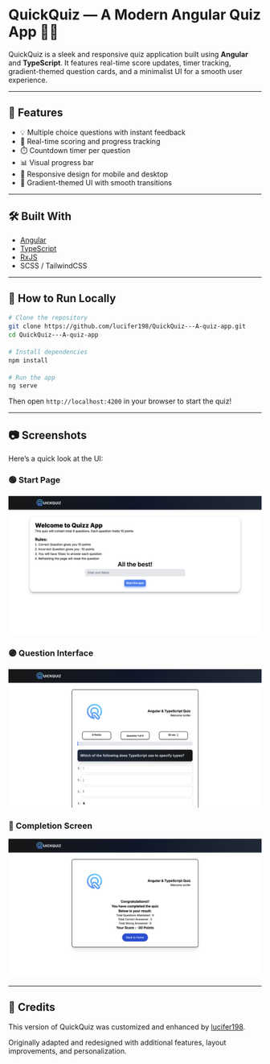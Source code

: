 # QuickQuiz — A Modern Angular Quiz App 🧠✨

QuickQuiz is a sleek and responsive quiz application built using **Angular** and **TypeScript**. It features real-time score updates, timer tracking, gradient-themed question cards, and a minimalist UI for a smooth user experience.

---

## 🚀 Features

- 💡 Multiple choice questions with instant feedback
- 🎯 Real-time scoring and progress tracking
- ⏱️ Countdown timer per question
- 📊 Visual progress bar
- 📱 Responsive design for mobile and desktop
- 🌈 Gradient-themed UI with smooth transitions

---

## 🛠️ Built With

- [Angular](https://angular.io/)
- [TypeScript](https://www.typescriptlang.org/)
- [RxJS](https://rxjs.dev/)
- SCSS / TailwindCSS

---

## 📁 How to Run Locally

```bash
# Clone the repository
git clone https://github.com/lucifer198/QuickQuiz---A-quiz-app.git
cd QuickQuiz---A-quiz-app

# Install dependencies
npm install

# Run the app
ng serve
```

Then open `http://localhost:4200` in your browser to start the quiz!

---

## 📷 Screenshots

Here’s a quick look at the UI:

### 🟢 Start Page
![Start Page](src/assets/screenshots/start-page.png)

### 🟣 Question Interface
![Question UI](src/assets/screenshots/question-page.png)

### 🏁 Completion Screen
![Completion Screen](src/assets/screenshots/result-page.png)


---

## 🙌 Credits

This version of QuickQuiz was customized and enhanced by [lucifer198](https://github.com/lucifer198).

Originally adapted and redesigned with additional features, layout improvements, and personalization.

